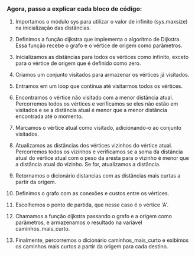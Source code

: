 ### Agora, passo a explicar cada bloco de código:

1. Importamos o módulo sys para utilizar o valor de infinito (sys.maxsize) na inicialização das distâncias.

2. Definimos a função dijkstra que implementa o algoritmo de Dijkstra. Essa função recebe o grafo e o vértice de origem como parâmetros.

3. Inicializamos as distâncias para todos os vértices como infinito, exceto para o vértice de origem que é definido como zero.

4. Criamos um conjunto visitados para armazenar os vértices já visitados.

5. Entramos em um loop que continua até visitarmos todos os vértices.

6. Encontramos o vértice não visitado com a menor distância atual. Percorremos todos os vértices e verificamos se eles não estão em visitados e se a distância atual é menor que a menor distância encontrada até o momento.

7. Marcamos o vértice atual como visitado, adicionando-o ao conjunto visitados.

8. Atualizamos as distâncias dos vértices vizinhos do vértice atual. Percorremos todos os vizinhos e verificamos se a soma da distância atual do vértice atual com o peso da aresta para o vizinho é menor que a distância atual do vizinho. Se for, atualizamos a distância.

9. Retornamos o dicionário distancias com as distâncias mais curtas a partir da origem.

10. Definimos o grafo com as conexões e custos entre os vértices.

11. Escolhemos o ponto de partida, que nesse caso é o vértice 'A'.

12. Chamamos a função dijkstra passando o grafo e a origem como parâmetros, e armazenamos o resultado na variável caminhos_mais_curto.

13. Finalmente, percorremos o dicionário caminhos_mais_curto e exibimos os caminhos mais curtos a partir da origem para cada destino.
